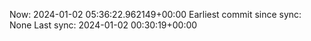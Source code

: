 Now: 2024-01-02 05:36:22.962149+00:00 Earliest commit since sync: None Last sync: 2024-01-02 00:30:19+00:00
